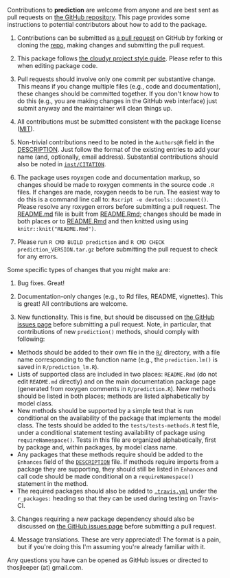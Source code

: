 Contributions to **prediction** are welcome from anyone and are best sent as pull requests on [the GitHub repository](https://github.com/leeper/prediction/). This page provides some instructions to potential contributors about how to add to the package.

 1. Contributions can be submitted as [a pull request](https://help.github.com/articles/creating-a-pull-request/) on GitHub by forking or cloning the [repo](https://github.com/leeper/prediction/), making changes and submitting the pull request.
 
 2. This package follows [the cloudyr project style guide](http://cloudyr.github.io/styleguide/index.html). Please refer to this when editing package code.
 
 3. Pull requests should involve only one commit per substantive change. This means if you change multiple files (e.g., code and documentation), these changes should be committed together. If you don't know how to do this (e.g., you are making changes in the GitHub web interface) just submit anyway and the maintainer will clean things up.
 
 4. All contributions must be submitted consistent with the package license ([MIT](https://opensource.org/licenses/MIT)).
 
 5. Non-trivial contributions need to be noted in the `Authors@R` field in the [DESCRIPTION](https://github.com/leeper/prediction/blob/master/DESCRIPTION). Just follow the format of the existing entries to add your name (and, optionally, email address). Substantial contributions should also be noted in [`inst/CITATION`](https://github.com/leeper/prediction/blob/master/inst/CITATION).
 
 6. The package uses royxgen code and documentation markup, so changes should be made to roxygen comments in the source code `.R` files. If changes are made, roxygen needs to be run. The easiest way to do this is a command line call to: `Rscript -e devtools::document()`. Please resolve any roxygen errors before submitting a pull request. The [README.md](https://github.com/leeper/prediction/blob/master/README.md) file is built from [README.Rmd](https://github.com/leeper/prediction/blob/master/README.Rmd); changes should be made in both places or to [README.Rmd](https://github.com/leeper/prediction/blob/master/README.Rmd) and then knitted using using `knitr::knit("README.Rmd")`.
 
 7. Please run `R CMD BUILD prediction` and `R CMD CHECK prediction_VERSION.tar.gz` before submitting the pull request to check for any errors.
 
Some specific types of changes that you might make are:

 1. Bug fixes. Great!
 
 2. Documentation-only changes (e.g., to Rd files, README, vignettes). This is great! All contributions are welcome.
 
 3. New functionality. This is fine, but should be discussed on [the GitHub issues page](https://github.com/leeper/prediction/issues) before submitting a pull request. Note, in particular, that contributions of new `prediction()` methods, should comply with following:
 
   - Methods should be added to their own file in the [`R/`](https://github.com/leeper/prediction/tree/master/R/) directory, with a file name corresponding to the function name (e.g., the `prediction.lm()` is saved in `R/prediction_lm.R`).
   - Lists of supported class are included in two places: `README.Rmd` (do not edit `README.md` directly) and on the main documentation package page (generated from roxygen comments in `R/prediction.R`). New methods should be listed in both places; methods are listed alphabetically by model class.
   - New methods should be supported by a simple test that is run conditional on the availability of the package that implements the model class. The tests should be added to the `tests/tests-methods.R` test file, under a conditional statement testing availability of package using `requireNamespace()`. Tests in this file are organized alphabetically, first by package and, within packages, by model class name.
   - Any packages that these methods require should be added to the `Enhances` field of the [`DESCRIPTION`](https://github.com/leeper/prediction/blob/master/DESCRIPTION) file. If methods require imports from a package they are supporting, they should still be listed in `Enhances` and call code should be made conditional on a `requireNamespace()` statement in the method.
   - The required packages should also be added to [`.travis.yml`](https://github.com/leeper/prediction/blob/master/.travis.yml) under the `r_packages:` heading so that they can be used during testing on Travis-CI.
 
 3. Changes requiring a new package dependency should also be discussed on [the GitHub issues page](https://github.com/leeper/prediction/issues) before submitting a pull request.
 
 4. Message translations. These are very appreciated! The format is a pain, but if you're doing this I'm assuming you're already familiar with it.

Any questions you have can be opened as GitHub issues or directed to thosjleeper (at) gmail.com.
